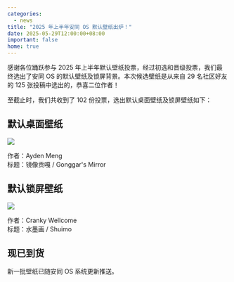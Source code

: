 ```yaml
---
categories:
  - news
title: "2025 年上半年安同 OS 默认壁纸出炉！"
date: 2025-05-29T12:00:00+08:00
important: false
home: true
---
```


感谢各位踊跃参与 2025 年上半年默认壁纸投票，经过初选和晋级投票，我们最终选出了安同 OS 的默认壁纸及锁屏背景。本次候选壁纸是从来自 29 名社区好友的 125 张投稿中选出的，恭喜二位作者！

至截止时，我们共收到了 102 份投票，选出默认桌面壁纸及锁屏壁纸如下：

默认桌面壁纸
---

![](/assets/news/gonggars-mirror.webp)

作者：Ayden Meng   
标题：镜像贡嘎 / Gonggar's Mirror

默认锁屏壁纸
---

![](/assets/news/shuimo.webp)

作者：Cranky Wellcome   
标题：水墨画 / Shuimo

现已到货
---

新一批壁纸已随安同 OS 系统更新推送。